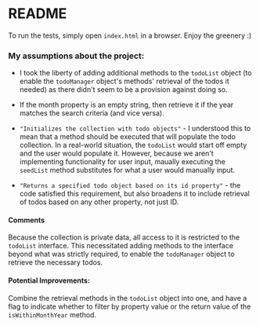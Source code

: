 # README

To run the tests, simply open `index.html` in a browser. Enjoy the greenery :)

### My assumptions about the project:

- I took the liberty of adding additional methods to the `todoList` object (to enable the `todoManager` object's methods' retrieval of the todos it needed) as there didn't seem to be a provision against doing so.

- If the month property is an empty string, then retrieve it if the year matches the search criteria (and vice versa).

- `"Initializes the collection with todo objects"` - I understood this to mean that a method should be executed that will populate the todo collection. In a real-world situation, the `todoList` would start off empty and the user would populate it. However, because we aren't implementing functionality for user input, maually executing the `seedList` method substitutes for what a user would manually input.

- `"Returns a specified todo object based on its id property"` - the code satisfied this requirement, but also broadens it to include retrieval of todos based on any other property, not just ID.

#### Comments

Because the collection is private data, all access to it is restricted to the `todoList` interface. This necessitated adding methods to the interface beyond what was strictly required, to enable the `todoManager` object to retrieve the necessary todos.

#### Potential Improvements:

Combine the retrieval methods in the `todoList` object into one, and have a flag to indicate whether to filter by property value or the return value of the `isWithinMonthYear` method.
